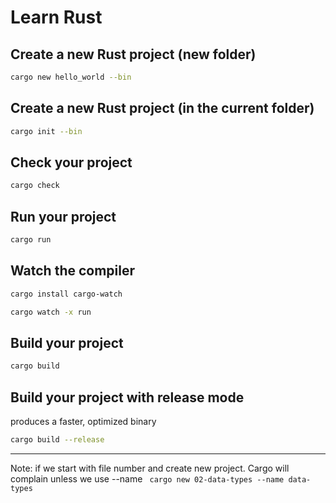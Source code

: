 # Learn Rust

## Create a new Rust project (new folder)

```bash
cargo new hello_world --bin
```

## Create a new Rust project (in the current folder)

```bash
cargo init --bin
```

## Check your project

```bash
cargo check
```

## Run your project

```bash
cargo run
```

## Watch the compiler

```bash
cargo install cargo-watch

cargo watch -x run
```

## Build your project

```bash
cargo build
```

## Build your project with release mode

produces a faster, optimized binary

```bash
cargo build --release
```

---

Note: if we start with file number and create new project. Cargo will complain unless we use --name ` cargo new 02-data-types --name data-types`
